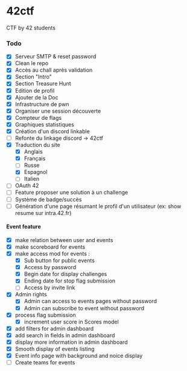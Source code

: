 # 42ctf
CTF by 42 students

### Todo

- [x] Serveur SMTP & reset password
- [x] Clean le repo
- [x] Accès au chall après validation
- [x] Section "Intro"
- [x] Section Treasure Hunt
- [x] Edition de profil
- [x] Ajouter de la Doc
- [x] Infrastructure de pwn
- [x] Organiser une session découverte
- [x] Compteur de flags
- [x] Graphiques statistiques
- [x] Création d'un discord linkable
- [ ] Refonte du linkage discord -> 42ctf
- [x] Traduction du site
    - [x] Anglais
    - [x] Français
    - [ ] Russe
    - [x] Espagnol
    - [ ] Italien
- [ ] OAuth 42
- [ ] Feature proposer une solution à un challenge
- [ ] Système de badge/succès
- [ ] Génération d'une page résumant le profil d'un utilisateur (ex: show resume sur intra.42.fr)

#### Event feature

- [X] make relation between user and events
- [X] make scoreboard for events
- [X] make access mod for events :
    - [X] Sub button for public events
    - [X] Access by password
    - [X] Begin date for display challenges
    - [X] Ending date for stop flag submission
    - [ ] Access by invite link
- [X] Admin rights
    - [X] Admin can access to events pages without password
   - [X] Admin can subscribe to event without password
- [X] process flag submission
    - [X] increment user score in Scores model
- [X] add filters for admin dashboard
- [X] add search in fields in admin dashboard
- [X] display more information in admin dashboard
- [X] Smooth display of events listing
- [X] Event info page with background and noice display
- [ ] Create teams for events
